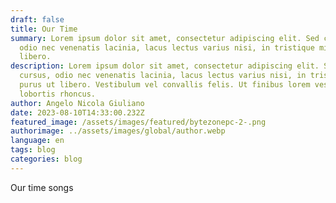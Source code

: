 ```yaml
---
draft: false
title: Our Time
summary: Lorem ipsum dolor sit amet, consectetur adipiscing elit. Sed cursus,
  odio nec venenatis lacinia, lacus lectus varius nisi, in tristique mi purus ut
  libero.
description: Lorem ipsum dolor sit amet, consectetur adipiscing elit. Sed
  cursus, odio nec venenatis lacinia, lacus lectus varius nisi, in tristique mi
  purus ut libero. Vestibulum vel convallis felis. Ut finibus lorem vestibulum
  lobortis rhoncus.
author: Angelo Nicola Giuliano
date: 2023-08-10T14:33:00.232Z
featured_image: /assets/images/featured/bytezonepc-2-.png
authorimage: ../assets/images/global/author.webp
language: en
tags: blog
categories: blog
---
```

O﻿ur time songs